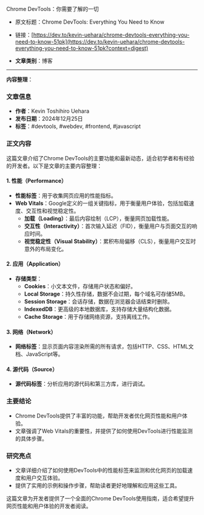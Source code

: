 Chrome DevTools：你需要了解的一切
- 原文标题：Chrome DevTools: Everything You Need to Know
- 链接：[https://dev.to/kevin-uehara/chrome-devtools-everything-you-need-to-know-51pk](https://dev.to/kevin-uehara/chrome-devtools-everything-you-need-to-know-51pk?context=digest)

- **文章类别**：博客

---
**内容整理**：

### 文章信息
- **作者**：Kevin Toshihiro Uehara
- **发布日期**：2024年12月25日
- **标签**：#devtools, #webdev, #frontend, #javascript

### 正文内容
这篇文章介绍了Chrome DevTools的主要功能和最新动态，适合初学者和有经验的开发者。以下是文章的主要内容整理：

#### 1. 性能（Performance）
- **性能标签**：用于收集网页应用的性能指标。
- **Web Vitals**：Google定义的一组关键指标，用于衡量用户体验，包括加载速度、交互性和视觉稳定性。
  - **加载（Loading）**：最后内容绘制（LCP），衡量网页加载性能。
  - **交互性（Interactivity）**：首次输入延迟（FID），衡量用户与页面交互的响应时间。
  - **视觉稳定性（Visual Stability）**：累积布局偏移（CLS），衡量用户交互时意外的布局变化。

#### 2. 应用（Application）
- **存储类型**：
  - **Cookies**：小文本文件，存储用户状态和偏好。
  - **Local Storage**：持久性存储，数据不会过期，每个域名可存储5MB。
  - **Session Storage**：会话存储，数据在浏览器会话结束时删除。
  - **IndexedDB**：更高级的本地数据库，支持存储大量结构化数据。
  - **Cache Storage**：用于存储网络资源，支持离线工作。

#### 3. 网络（Network）
- **网络标签**：显示页面内容渲染所需的所有请求，包括HTTP、CSS、HTML文档、JavaScript等。

#### 4. 源代码（Source）
- **源代码标签**：分析应用的源代码和第三方库，进行调试。

### 主要结论
- Chrome DevTools提供了丰富的功能，帮助开发者优化网页性能和用户体验。
- 文章强调了Web Vitals的重要性，并提供了如何使用DevTools进行性能监测的具体步骤。

### 研究亮点
- 文章详细介绍了如何使用DevTools中的性能标签来监测和优化网页的加载速度和用户交互体验。
- 提供了实用的示例和操作步骤，帮助读者更好地理解和应用这些工具。

这篇文章为开发者提供了一个全面的Chrome DevTools使用指南，适合希望提升网页性能和用户体验的开发者阅读。
